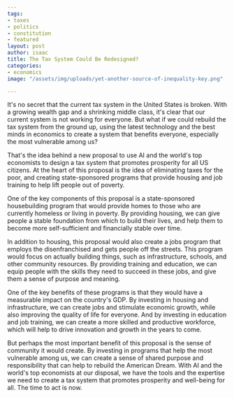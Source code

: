 ```yaml
---
tags:
- taxes
- politics
- constitution
- featured
layout: post
author: isaac
title: The Tax System Could Be Redesigned?
categories:
- economics
image: "/assets/img/uploads/yet-another-source-of-inequality-key.png"

---
```

It's no secret that the current tax system in the United States is broken. With a growing wealth gap and a shrinking middle class, it's clear that our current system is not working for everyone. But what if we could rebuild the tax system from the ground up, using the latest technology and the best minds in economics to create a system that benefits everyone, especially the most vulnerable among us?

That's the idea behind a new proposal to use AI and the world's top economists to design a tax system that promotes prosperity for all US citizens. At the heart of this proposal is the idea of eliminating taxes for the poor, and creating state-sponsored programs that provide housing and job training to help lift people out of poverty.

One of the key components of this proposal is a state-sponsored housebuilding program that would provide homes to those who are currently homeless or living in poverty. By providing housing, we can give people a stable foundation from which to build their lives, and help them to become more self-sufficient and financially stable over time.

In addition to housing, this proposal would also create a jobs program that employs the disenfranchised and gets people off the streets. This program would focus on actually building things, such as infrastructure, schools, and other community resources. By providing training and education, we can equip people with the skills they need to succeed in these jobs, and give them a sense of purpose and meaning.

One of the key benefits of these programs is that they would have a measurable impact on the country's GDP. By investing in housing and infrastructure, we can create jobs and stimulate economic growth, while also improving the quality of life for everyone. And by investing in education and job training, we can create a more skilled and productive workforce, which will help to drive innovation and growth in the years to come.

But perhaps the most important benefit of this proposal is the sense of community it would create. By investing in programs that help the most vulnerable among us, we can create a sense of shared purpose and responsibility that can help to rebuild the American Dream. With AI and the world's top economists at our disposal, we have the tools and the expertise we need to create a tax system that promotes prosperity and well-being for all. The time to act is now.